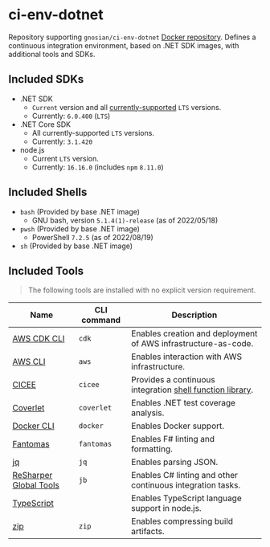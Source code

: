 # ci-env-dotnet

Repository supporting `gnosian/ci-env-dotnet` [Docker repository][repository]. Defines a continuous integration environment, based on .NET SDK images, with additional tools and SDKs.

## Included SDKs

* .NET SDK
  * `Current` version and all [currently-supported][dotnet-support-policy] `LTS` versions.
  * Currently: `6.0.400` (`LTS`)
* .NET Core SDK
  * All currently-supported `LTS` versions.
  * Currently: `3.1.420`
* node.js
  * Current `LTS` version.
  * Currently: `16.16.0` (includes `npm` `8.11.0`)

## Included Shells

* `bash` (Provided by base .NET image)
  * GNU bash, version `5.1.4(1)-release` (as of 2022/05/18)
* `pwsh` (Provided by base .NET image)
  * PowerShell `7.2.5` (as of 2022/08/19)
* `sh` (Provided by base .NET image)

## Included Tools

> The following tools are installed with no explicit version requirement.

| Name                                      | CLI command | Description                                                            |
| ----------------------------------------- | ----------- | ---------------------------------------------------------------------- |
| [AWS CDK CLI][cdk]                        | `cdk`       | Enables creation and deployment of AWS infrastructure-as-code.         |
| [AWS CLI][aws-cli]                        | `aws`       | Enables interaction with AWS infrastructure.                           |
| [CICEE][cicee]                            | `cicee`     | Provides a continuous integration [shell function library][cicee-lib]. |
| [Coverlet][coverlet]                      | `coverlet`  | Enables .NET test coverage analysis.                                   |
| [Docker CLI][docker]                      | `docker`    | Enables Docker support.                                                |
| [Fantomas][fantomas]                      | `fantomas`  | Enables F# linting and formatting.                                     |
| [jq][]                                    | `jq`        | Enables parsing JSON.                                                  |
| [ReSharper Global Tools][resharper-tools] | `jb`        | Enables C# linting and other continuous integration tasks.             |
| [TypeScript][typescript]                  |             | Enables TypeScript language support in node.js.                        |
| [zip][]                                   | `zip`       | Enables compressing build artifacts.                                   |

[aws-cli]: https://docs.aws.amazon.com/cli/latest/userguide/cli-chap-welcome.html
[cdk]: https://docs.aws.amazon.com/cdk/latest/guide/getting_started.html
[cicee]: https://github.com/JeremiahSanders/cicee
[cicee-lib]: https://github.com/JeremiahSanders/cicee/blob/dev/docs/use/ci-library.md
[coverlet]: https://github.com/coverlet-coverage/coverlet/blob/master/Documentation/GlobalTool.md
[docker]: https://docs.docker.com/engine/reference/commandline/cli/
[dotnet-support-policy]: https://dotnet.microsoft.com/platform/support/policy/dotnet-core
[fantomas]: https://github.com/fsprojects/fantomas/blob/master/docs/Documentation.md#using-the-command-line-tool
[jq]: https://stedolan.github.io/jq/
[repository]: https://hub.docker.com/r/gnosian/ci-env-dotnet
[resharper-tools]: https://www.jetbrains.com/help/resharper/ReSharper_Command_Line_Tools.html
[typescript]: https://www.typescriptlang.org/
[zip]: https://linux.die.net/man/1/zip
